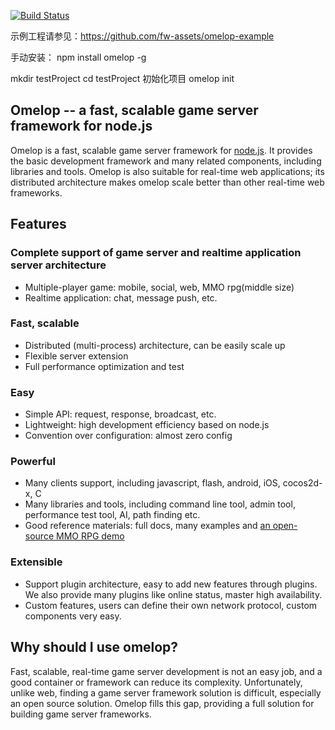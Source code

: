

[![Build Status](https://travis-ci.org/node-omelop/omelop.svg?branch=master)](https://travis-ci.org/node-omelop/omelop)

示例工程请参见：https://github.com/fw-assets/omelop-example

手动安装：
npm install omelop -g

mkdir testProject
cd testProject
初始化项目
omelop init


## Omelop -- a fast, scalable game server framework for node.js

Omelop is a fast, scalable game server framework for [node.js](http://nodejs.org).
It provides the basic development framework and many related components, including libraries and tools.
Omelop is also suitable for real-time web applications; its distributed architecture makes omelop scale better than other real-time web frameworks.

## Features

### Complete support of game server and realtime application server architecture

* Multiple-player game: mobile, social, web, MMO rpg(middle size)
* Realtime application: chat,  message push, etc.

### Fast, scalable

* Distributed (multi-process) architecture, can be easily scale up
* Flexible server extension
* Full performance optimization and test

### Easy

* Simple API: request, response, broadcast, etc.
* Lightweight: high development efficiency based on node.js
* Convention over configuration: almost zero config

### Powerful

* Many clients support, including javascript, flash, android, iOS, cocos2d-x, C
* Many libraries and tools, including command line tool, admin tool, performance test tool, AI, path finding etc.
* Good reference materials: full docs, many examples and [an open-source MMO RPG demo](https://github.com/NetEase/omelop/wiki/Introduction-to--Lord-of-Omelop)

### Extensible

* Support plugin architecture, easy to add new features through plugins. We also provide many plugins like online status, master high availability.
* Custom features, users can define their own network protocol, custom components very easy.

## Why should I use omelop?
Fast, scalable, real-time game server development is not an easy job, and a good container or framework can reduce its complexity.
Unfortunately, unlike web, finding a game server framework solution is difficult, especially an open source solution. Omelop fills this gap, providing a full solution for building game server frameworks.

